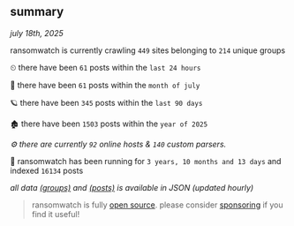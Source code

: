 
## summary
_july 18th, 2025_

ransomwatch is currently crawling `449` sites belonging to `214` unique groups

⏲ there have been `61` posts within the `last 24 hours`

🦈 there have been `61` posts within the `month of july`

🪐 there have been `345` posts within the `last 90 days`

🏚 there have been `1503` posts within the `year of 2025`

_⚙️ there are currently `92` online hosts & `140` custom parsers._

🦕 ransomwatch has been running for `3 years, 10 months and 13 days` and indexed `16134` posts

_all data  [(groups)](http://ransomwhat.telemetry.ltd/groups) and [(posts)](http://ransomwhat.telemetry.ltd/posts) is available in JSON (updated hourly)_

> ransomwatch is fully [open source](https://github.com/joshhighet/ransomwatch#ransomwatch--). please consider [sponsoring](https://github.com/sponsors/joshhighet) if you find it useful!
